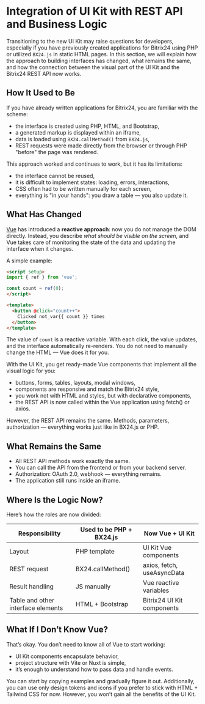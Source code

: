 # Integration of UI Kit with REST API and Business Logic

Transitioning to the new UI Kit may raise questions for developers, especially if you have previously created applications for Bitrix24 using PHP or utilized `BX24.js` in static HTML pages. In this section, we will explain how the approach to building interfaces has changed, what remains the same, and how the connection between the visual part of the UI Kit and the Bitrix24 REST API now works.

## How It Used to Be

If you have already written applications for Bitrix24, you are familiar with the scheme:

- the interface is created using PHP, HTML, and Bootstrap,
- a generated markup is displayed within an iframe,
- data is loaded using `BX24.callMethod()` from `BX24.js`,
- REST requests were made directly from the browser or through PHP "before" the page was rendered.

This approach worked and continues to work, but it has its limitations:

- the interface cannot be reused,
- it is difficult to implement states: loading, errors, interactions,
- CSS often had to be written manually for each screen,
- everything is "in your hands": you draw a table — you also update it.

## What Has Changed

[Vue](https://vuejs.org/) has introduced a **reactive approach**: now you do not manage the DOM directly. Instead, you describe *what should be visible on the screen*, and Vue takes care of monitoring the state of the data and updating the interface when it changes.

A simple example:

```html
<script setup>
import { ref } from 'vue';

const count = ref(0);
</script>

<template>
  <button @click="count++">
    Clicked not_var{{ count }} times
  </button>
</template>
```

The value of `count` is a reactive variable. With each click, the value updates, and the interface automatically re-renders. You do not need to manually change the HTML — Vue does it for you.

With the UI Kit, you get ready-made Vue components that implement all the visual logic for you:

- buttons, forms, tables, layouts, modal windows,
- components are responsive and match the Bitrix24 style,
- you work not with HTML and styles, but with declarative components,
- the REST API is now called within the Vue application using fetch() or axios.

However, the REST API remains the same. Methods, parameters, authorization — everything works just like in BX24.js or PHP.

## What Remains the Same

- All REST API methods work exactly the same.
- You can call the API from the frontend or from your backend server.
- Authorization: OAuth 2.0, webhook — everything remains.
- The application still runs inside an iframe.

## Where Is the Logic Now?

Here’s how the roles are now divided:

| **Responsibility**       | **Used to be PHP + BX24.js**         | **Now Vue + UI Kit**            |
|---------------------------|----------------------------------|-------------------------------------|
| Layout                    | PHP template                      | UI Kit Vue components              |
| REST request              | BX24.callMethod()               | axios, fetch, useAsyncData         |
| Result handling           | JS manually                      | Vue reactive variables             |
| Table and other interface elements | HTML + Bootstrap                | Bitrix24 UI Kit components           |

## What If I Don’t Know Vue?

That’s okay. You don’t need to know all of Vue to start working:

- UI Kit components encapsulate behavior,
- project structure with Vite or Nuxt is simple,
- it’s enough to understand how to pass data and handle events.

You can start by copying examples and gradually figure it out. Additionally, you can use only design tokens and icons if you prefer to stick with HTML + Tailwind CSS for now. However, you won’t gain all the benefits of the UI Kit.